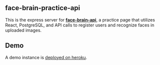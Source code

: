 ## face-brain-practice-api
This is the express server for **[face-brain-api](https://github.com/MatthieuPierce/face-brain-practice)**, 
a practice page that utilizes React, PostgreSQL, and API calls to register users and recognize faces in uploaded images. 

## Demo
A demo instance is [deployed on heroku](https://face-brain-practice.herokuapp.com).
